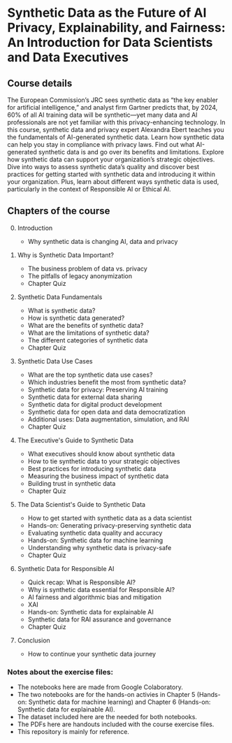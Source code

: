 # Synthetic Data as the Future of AI Privacy, Explainability, and Fairness: An Introduction for Data Scientists and Data Executives

## Course details

The European Commission’s JRC sees synthetic data as “the key enabler for artificial intelligence,” and analyst firm Gartner predicts that, by 2024, 60% of all AI training data will be synthetic—yet many data and AI professionals are not yet familiar with this privacy-enhancing technology. In this course, synthetic data and privacy expert Alexandra Ebert teaches you the fundamentals of AI-generated synthetic data. Learn how synthetic data can help you stay in compliance with privacy laws. Find out what AI-generated synthetic data is and go over its benefits and limitations. Explore how synthetic data can support your organization’s strategic objectives. Dive into ways to assess synthetic data’s quality and discover best practices for getting started with synthetic data and introducing it within your organization. Plus, learn about different ways synthetic data is used, particularly in the context of Responsible AI or Ethical AI.

## Chapters of the course

0. Introduction
   * Why synthetic data is changing AI, data and privacy
   
1. Why is Synthetic Data Important?
   * The business problem of data vs. privacy
   * The pitfalls of legacy anonymization
   * Chapter Quiz
   
2. Synthetic Data Fundamentals
   * What is synthetic data?
   * How is synthetic data generated?
   * What are the benefits of synthetic data?
   * What are the limitations of synthetic data?
   * The different categories of synthetic data
   * Chapter Quiz
   
3. Synthetic Data Use Cases
   * What are the top synthetic data use cases?
   * Which industries benefit the most from synthetic data?
   * Synthetic data for privacy: Preserving AI training
   * Synthetic data for external data sharing
   * Synthetic data for digital product development
   * Synthetic data for open data and data democratization
   * Additional uses: Data augmentation, simulation, and RAI
   * Chapter Quiz
   
4. The Executive's Guide to Synthetic Data
   * What executives should know about synthetic data
   * How to tie synthetic data to your strategic objectives
   * Best practices for introducing synthetic data
   * Measuring the business impact of synthetic data
   * Building trust in synthetic data
   * Chapter Quiz
   
5. The Data Scientist's Guide to Synthetic Data
   * How to get started with synthetic data as a data scientist
   * Hands-on: Generating privacy-preserving synthetic data
   * Evaluating synthetic data quality and accuracy
   * Hands-on: Synthetic data for machine learning
   * Understanding why synthetic data is privacy-safe
   * Chapter Quiz
   
6. Synthetic Data for Responsible AI
   * Quick recap: What is Responsible AI?
   * Why is synthetic data essential for Responsible AI?
   * AI fairness and algorithmic bias and mitigation
   * XAI
   * Hands-on: Synthetic data for explainable AI
   * Synthetic data for RAI assurance and governance
   * Chapter Quiz
  
7. Conclusion
   * How to continue your synthetic data journey

### Notes about the exercise files:

* The notebooks here are made from Google Colaboratory.
* The two notebooks are for the hands-on activies in Chapter 5 (Hands-on: Synthetic data for machine learning) and Chapter 6 (Hands-on: Synthetic data for explainable AI).
* The dataset included here are the needed for both notebooks.
* The PDFs here are handouts included with the course exercise files.
* This repository is mainly for reference.
